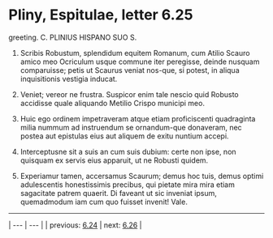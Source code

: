 # Pliny, Espitulae, letter 6.25

greeting. C. PLINIUS HISPANO SUO S.



1. Scribis Robustum, splendidum equitem Romanum, cum Atilio Scauro amico meo Ocriculum usque commune iter peregisse, deinde nusquam comparuisse; petis ut Scaurus veniat nos-que, si potest, in aliqua inquisitionis vestigia inducat.



2. Veniet; vereor ne frustra. Suspicor enim tale nescio quid Robusto accidisse quale aliquando Metilio Crispo municipi meo.



3. Huic ego ordinem impetraveram atque etiam proficiscenti quadraginta milia nummum ad instruendum se ornandum-que donaveram, nec postea aut epistulas eius aut aliquem de exitu nuntium accepi.



4. Interceptusne sit a suis an cum suis dubium: certe non ipse, non quisquam ex servis eius apparuit, ut ne Robusti quidem.



5. Experiamur tamen, accersamus Scaurum; demus hoc tuis, demus optimi adulescentis honestissimis precibus, qui pietate mira mira etiam sagacitate patrem quaerit. Di faveant ut sic inveniat ipsum, quemadmodum iam cum quo fuisset invenit! Vale.



---

| --- | --- |
| previous: [6.24](../6.24/) | next: [6.26](../6.26/) |